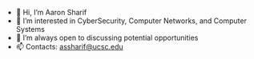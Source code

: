 - 👋 Hi, I’m Aaron Sharif
- 👀 I’m interested in CyberSecurity, Computer Networks, and Computer Systems
- 💞️ I’m always open to discussing potential opportunities
- 📫 Contacts: assharif@ucsc.edu
